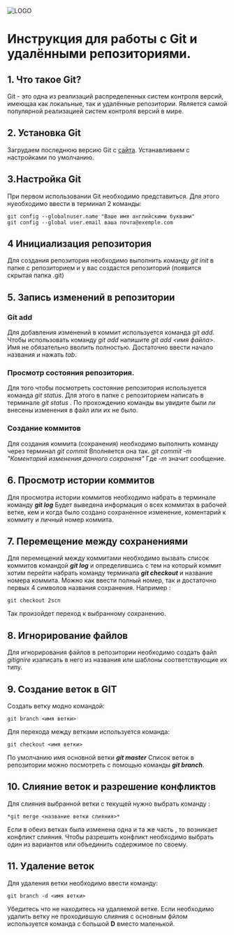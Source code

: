 ![LOGO](<GIT. PNG.png>)
# Инструкция для работы с Git и удалёнными репозиториями.

## 1. Что такое Git?
Git - это одна из реализаций распределенных систем контроля версий, имеющаа как локальные, так и удалённые репозитории. Является самой популярной реализацией систем контроля версий в мире.

## 2. Установка Git
Загрудаем последнюю версию Git c [сайта](https://git-scm.com/downloads).
Устанавливаем с настройками по умолчанию.

## 3.Настройка Git
При первом использовании Git необходимо представиться.
Для этого нуеобходимо ввести в терминал 2 команды:
```
git config --globalnuser.name "Ваше имя английскими буквами"
git config --global user.email ваша почта@exemple.com
```
## 4 Инициализация репозитория
Для создания репозитория необходимо выполнить команду *git init* в папке с репозиторием и у вас создастся репозиторий (появится скрытая папка .git)

## 5. Запись изменений в репозитории 

### Git add
Для добавления изменений в коммит используется команда *git add*. Чтобы использовать команду *git add* напишите *git add <имя файла>*. Имя не обязательно вволить полностью. Достаточно ввести начало названия и нажать *tab*.
### Просмотр состояния репозитория.
Для того чтобы посмотреть состояние репозитория используется команда  *git status*. Для этого в папке с репозиторием написать в терминале *git status* . По прохождению команды вы увидите были ли внесены изменения в файл или их не было.
###  Создание коммитов 
Для создания коммита (сохранения) необходимо выполнить команду через терминал *git commit*
Вполняется она так.
*git commit -m "Коментарий изменения данного сохраненя"*
Где *-m* значит сообщение.

## 6. Просмотр истории коммитов

Для просмотра истории коммитов необходимо набрать в терминале команду __*git log*__
Будет выведена информация о всех коммитах в рабочей ветке, кем и когда было создано сохраненное изменение, коментарий к коммиту и личный номер коммита.

## 7. Перемещение между сохранениями
Для перемещений между коммитами  необходимо вызвать список коммитов командой __*git log*__ и определившись с тем на который коммит хотим перейти  набрать команду терминала __*git checkout*__ и название номера коммита. Можно как ввести полный номер, так и достаточно первых 4 символов названия сохранения. 
Например :
 ```
git checkout 2scn
```
Так произойдет переход к выбранному сохранению.

## 8. Игнорирование файлов
Для игнорирования файлов в репозитории необходимо создать файл *gitignire* изаписать в него из названия или шаблоны соответствующие их типу.

## 9. Создание веток в GIT
Создать ветку модно командой:
```
git branch <имя ветки>
```

Для перехода между ветками используется команда: 
```
git checkout <имя ветки>
```
По умолчанию имя основной ветки __*git master*__
Список веток в репозитории можно посмотреть с помощью команды __*git branch*__.
## 10. Слияние веток и разрешение конфликтов

Для слияния выбранной ветки с текущей нужно выбрать команду :
```
*git merge <название ветки слияния>*
```

Если в обеиз ветках была изменена одна и та же часть , то возникает конфликт слияния. Чтобы разрешить конфликт необходимо выбрать один из вариантов или объединить содержимое по своему. 

## 11. Удаление веток
Для удаления ветки необходимо ввести команду:
```
git branch -d <имя ветки>
```
Убедитесь что не находитесь на удаляемой ветке. 
Если необходимо удалить ветку не проходившую слияния с основным фйлом используется команда с большой __D__ вместо маленькой.